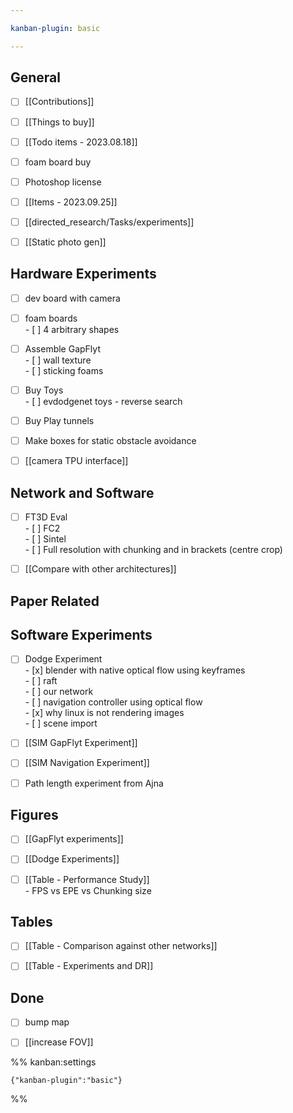 ```yaml
---

kanban-plugin: basic

---
```


## General

- [ ] [[Contributions]]
- [ ] [[Things to buy]]
- [ ] [[Todo items - 2023.08.18]]
- [ ] foam board buy
- [ ] Photoshop license
- [ ] [[Items - 2023.09.25]]
- [ ] [[directed_research/Tasks/experiments]]
- [ ] [[Static photo gen]]


## Hardware Experiments

- [ ] dev board with camera
- [ ] foam boards <br>- [ ] 4 arbitrary shapes
- [ ] Assemble GapFlyt<br>- [ ] wall texture<br>- [ ] sticking foams
- [ ] Buy Toys<br>- [ ] evdodgenet toys - reverse search
- [ ] Buy Play tunnels
- [ ] Make boxes for static obstacle avoidance
- [ ] [[camera TPU interface]]


## Network and Software

- [ ] FT3D Eval<br>- [ ] FC2<br>- [ ] Sintel<br>- [ ] Full resolution with chunking and in brackets (centre crop)
- [ ] [[Compare with other architectures]]


## Paper Related



## Software Experiments

- [ ] Dodge Experiment<br>- [x] blender with native optical flow using keyframes <br>- [ ] raft <br>- [ ] our network <br>- [ ] navigation controller using optical flow<br>- [x] why linux is not rendering images<br>- [ ] scene import
- [ ] [[SIM GapFlyt Experiment]]
- [ ] [[SIM Navigation Experiment]]
- [ ] Path length experiment from Ajna


## Figures

- [ ] [[GapFlyt experiments]]
- [ ] [[Dodge Experiments]]
- [ ] [[Table - Performance Study]]<br>- FPS vs EPE vs Chunking size


## Tables

- [ ] [[Table - Comparison against other networks]]
- [ ] [[Table - Experiments and DR]]


## Done

- [ ] bump map
- [ ] [[increase FOV]]




%% kanban:settings
```
{"kanban-plugin":"basic"}
```
%%